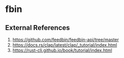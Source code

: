 # fbin

## External References

1. https://github.com/feedbin/feedbin-api/tree/master
1. https://docs.rs/clap/latest/clap/_tutorial/index.html
1. https://rust-cli.github.io/book/tutorial/index.html
